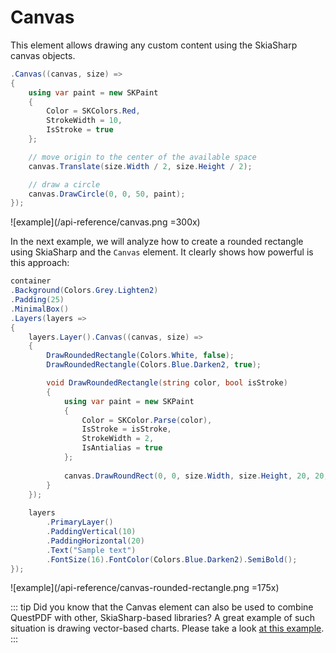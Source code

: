 # Canvas

This element allows drawing any custom content using the SkiaSharp canvas objects.

```csharp
.Canvas((canvas, size) =>
{
    using var paint = new SKPaint
    {
        Color = SKColors.Red,
        StrokeWidth = 10,
        IsStroke = true
    };

    // move origin to the center of the available space
    canvas.Translate(size.Width / 2, size.Height / 2);

    // draw a circle
    canvas.DrawCircle(0, 0, 50, paint);
});
```

![example](/api-reference/canvas.png =300x)

In the next example, we will analyze how to create a rounded rectangle using SkiaSharp and the `Canvas` element. It clearly shows how powerful is this approach:

```csharp
container
.Background(Colors.Grey.Lighten2)
.Padding(25)
.MinimalBox()
.Layers(layers =>
{
    layers.Layer().Canvas((canvas, size) =>
    {
        DrawRoundedRectangle(Colors.White, false);
        DrawRoundedRectangle(Colors.Blue.Darken2, true);

        void DrawRoundedRectangle(string color, bool isStroke)
        {
            using var paint = new SKPaint
            {
                Color = SKColor.Parse(color),
                IsStroke = isStroke,
                StrokeWidth = 2,
                IsAntialias = true
            };
        
            canvas.DrawRoundRect(0, 0, size.Width, size.Height, 20, 20, paint);
        }
    });
    
    layers
        .PrimaryLayer()
        .PaddingVertical(10)
        .PaddingHorizontal(20)
        .Text("Sample text")
        .FontSize(16).FontColor(Colors.Blue.Darken2).SemiBold();
});
```

![example](/api-reference/canvas-rounded-rectangle.png =175x)

::: tip
Did you know that the Canvas element can also be used to combine QuestPDF with other, SkiaSharp-based libraries? A great example of such situation is drawing vector-based charts. Please take a look [at this example](/examples/implementing-charts).
:::
